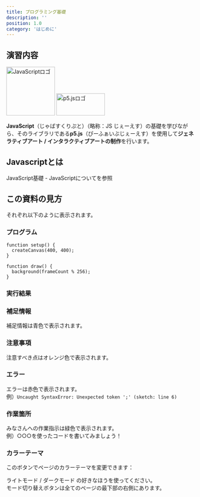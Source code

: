 ```yaml
---
title: プログラミング基礎
description: ''
position: 1.0
category: 'はじめに'
---
```


## 演習内容

<div class="flex justify-around items-center">
  <img src="/resource/image/common_logo-js.svg" width="128" height="128" alt="JavaScriptロゴ"/>
  <img src="/resource/image/common_logo-p5js.svg" width="128" height="58" alt="p5.jsロゴ"/>
</div>

<strong>JavaScript</strong>（じゃばすくりぷと）（略称：JS じぇーえす）の基礎を学びながら、そのライブラリである<strong>p5.js</strong>（ぴーふぁいぶじぇーえす）を使用して<strong>ジェネラティブアート / インタラクティブアートの制作</strong>を行います。

## Javascriptとは

<nuxt-link to="/js-basic_about">JavaScript基礎 - JavaScriptについて</nuxt-link>を参照

## この資料の見方

それぞれ以下のように表示されます。

### プログラム

```javascript[sketch.js]
function setup() {
  createCanvas(400, 400);
}

function draw() {
  background(frameCount % 256);
}
```

### 実行結果

<live-demo src="/resource/livedemo/intro/"></live-demo>

### 補足情報

<alert>

補足情報は青色で表示されます。

</alert>

### 注意事項

<alert type="warning">

注意すべき点はオレンジ色で表示されます。

</alert>

### エラー

<alert type="danger">

エラーは赤色で表示されます。  
例）`Uncaught SyntaxError: Unexpected token ';' (sketch: line 6)`

</alert>

### 作業箇所

<alert type="success">

みなさんへの作業指示は緑色で表示されます。  
例）○○○を使ったコードを書いてみましょう！

</alert>

### カラーテーマ

<div class="flex items-center">
  <p>このボタンでページのカラーテーマを変更できます：</p>
  <app-color-switcher></app-color-switcher>
</div>

ライトモード / ダークモード の好きなほうを使ってください。  
モード切り替えボタンは全てのページの最下部の右側にあります。